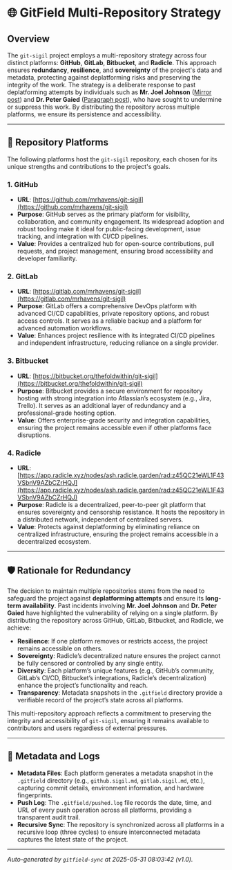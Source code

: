 # 🌐 GitField Multi-Repository Strategy

## Overview

The `git-sigil` project employs a multi-repository strategy across four distinct platforms: **GitHub**, **GitLab**, **Bitbucket**, and **Radicle**. This approach ensures **redundancy**, **resilience**, and **sovereignty** of the project's data and metadata, protecting against deplatforming risks and preserving the integrity of the work. The strategy is a deliberate response to past deplatforming attempts by individuals such as **Mr. Joel Johnson** ([Mirror post](https://mirror.xyz/neutralizingnarcissism.eth/x40_zDWWrYOJ7nh8Y0fk06_3kNEP0KteSSRjPmXkiGg?utm_medium=social&utm_source=heylink.me)) and **Dr. Peter Gaied** ([Paragraph post](https://paragraph.com/@neutralizingnarcissism/%F0%9F%9C%81-the-narcissistic-messiah)), who have sought to undermine or suppress this work. By distributing the repository across multiple platforms, we ensure its persistence and accessibility.

---

## 📍 Repository Platforms

The following platforms host the `git-sigil` repository, each chosen for its unique strengths and contributions to the project's goals.

### 1. GitHub
- **URL**: [https://github.com/mrhavens/git-sigil](https://github.com/mrhavens/git-sigil)
- **Purpose**: GitHub serves as the primary platform for visibility, collaboration, and community engagement. Its widespread adoption and robust tooling make it ideal for public-facing development, issue tracking, and integration with CI/CD pipelines.
- **Value**: Provides a centralized hub for open-source contributions, pull requests, and project management, ensuring broad accessibility and developer familiarity.

### 2. GitLab
- **URL**: [https://gitlab.com/mrhavens/git-sigil](https://gitlab.com/mrhavens/git-sigil)
- **Purpose**: GitLab offers a comprehensive DevOps platform with advanced CI/CD capabilities, private repository options, and robust access controls. It serves as a reliable backup and a platform for advanced automation workflows.
- **Value**: Enhances project resilience with its integrated CI/CD pipelines and independent infrastructure, reducing reliance on a single provider.

### 3. Bitbucket
- **URL**: [https://bitbucket.org/thefoldwithin/git-sigil](https://bitbucket.org/thefoldwithin/git-sigil)
- **Purpose**: Bitbucket provides a secure environment for repository hosting with strong integration into Atlassian’s ecosystem (e.g., Jira, Trello). It serves as an additional layer of redundancy and a professional-grade hosting option.
- **Value**: Offers enterprise-grade security and integration capabilities, ensuring the project remains accessible even if other platforms face disruptions.

### 4. Radicle
- **URL**: [https://app.radicle.xyz/nodes/ash.radicle.garden/rad:z45QC21eWL1F43VSbnV9AZbCZrHQJ](https://app.radicle.xyz/nodes/ash.radicle.garden/rad:z45QC21eWL1F43VSbnV9AZbCZrHQJ)
- **Purpose**: Radicle is a decentralized, peer-to-peer git platform that ensures sovereignty and censorship resistance. It hosts the repository in a distributed network, independent of centralized servers.
- **Value**: Protects against deplatforming by eliminating reliance on centralized infrastructure, ensuring the project remains accessible in a decentralized ecosystem.

---

## 🛡️ Rationale for Redundancy

The decision to maintain multiple repositories stems from the need to safeguard the project against **deplatforming attempts** and ensure its **long-term availability**. Past incidents involving **Mr. Joel Johnson** and **Dr. Peter Gaied** have highlighted the vulnerability of relying on a single platform. By distributing the repository across GitHub, GitLab, Bitbucket, and Radicle, we achieve:

- **Resilience**: If one platform removes or restricts access, the project remains accessible on others.
- **Sovereignty**: Radicle’s decentralized nature ensures the project cannot be fully censored or controlled by any single entity.
- **Diversity**: Each platform’s unique features (e.g., GitHub’s community, GitLab’s CI/CD, Bitbucket’s integrations, Radicle’s decentralization) enhance the project’s functionality and reach.
- **Transparency**: Metadata snapshots in the `.gitfield` directory provide a verifiable record of the project’s state across all platforms.

This multi-repository approach reflects a commitment to preserving the integrity and accessibility of `git-sigil`, ensuring it remains available to contributors and users regardless of external pressures.

---

## 📜 Metadata and Logs

- **Metadata Files**: Each platform generates a metadata snapshot in the `.gitfield` directory (e.g., `github.sigil.md`, `gitlab.sigil.md`, etc.), capturing commit details, environment information, and hardware fingerprints.
- **Push Log**: The `.gitfield/pushed.log` file records the date, time, and URL of every push operation across all platforms, providing a transparent audit trail.
- **Recursive Sync**: The repository is synchronized across all platforms in a recursive loop (three cycles) to ensure interconnected metadata captures the latest state of the project.

---

_Auto-generated by `gitfield-sync` at 2025-05-31 08:03:42 (v1.0)._
